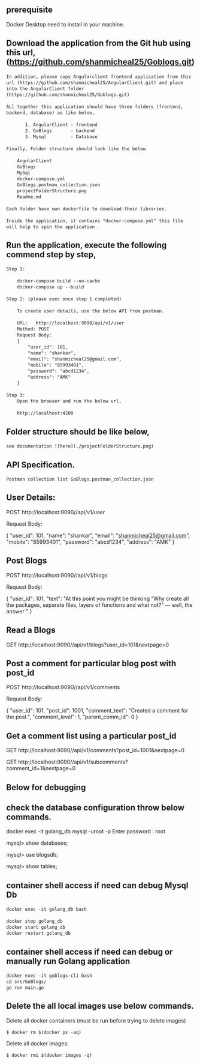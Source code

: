 ## prerequisite

Docker Desktop need to install in your machine.


## Download the application from the Git hub using this url, (https://github.com/shanmicheal25/Goblogs.git)

    In addition, please copy Angularclient frontend application from this url (https://github.com/shanmicheal25/AngularClient.git) and place into the AngularClient folder (https://github.com/shanmicheal25/Goblogs.git)

    ALl together this application should have three folders (frontend, backend, database) as like below,

           1. AngularClient - frontend
           2. GoBlogs       - backend
           3. Mysql         - Database

    Finally, Folder structure should look like the below.

        AngularClient
        GoBlogs
        MySql
        docker-compose.yml
        GoBlogs.postman_collection.json
        projectFolderStructure.png
        Readme.md

    Each folder have own dockerfile to download their libraries.

    Inside the application, it contains "docker-compose.yml" this file will help to spin the application.

## Run the application, execute the following commend step by step,

    Step 1:
        
        docker-compose build --no-cache
        docker-compose up --build

    Step 2: (please exec once step 1 completed)

        To create user details, use the below API from postman.    

        URL:   http://localhost:9090/api/v1/user      
        Method: POST        
        Request Body: 
        {
            "user_id": 101,
            "name": "shankar",
            "email": "shanmicheal25@gmail.com",
            "mobile": "85993401",
            "password": "abcd1234",
            "address": "AMK"
        }

    Step 3:
        Open the browser and run the below url,

        http://localhost:4200


## Folder structure should be like below,

    see documentation ![here](./projectFolderStructure.png)

   

## API Specification.

    Postman collection list GoBlogs.postman_collection.json

## User Details:

POST   http://localhost:9090//api/v1/user              

Request Body: 

{
    "user_id": 101,
    "name": "shankar",
    "email": "shanmicheal25@gmail.com",
    "mobile": "85993401",
    "password": "abcd1234",
    "address": "AMK"
}

## Post Blogs

POST   http://localhost:9090//api/v1/blogs   

Request Body: 

{
    "user_id": 101,
    "text": "At this point you might be thinking “Why create all the packages, separate files, layers of functions and what not?” — well, the answer "
}

## Read a Blogs 

GET   http://localhost:9090//api/v1/blogs?user_id=101&nextpage=0     


## Post a comment for particular blog post with post_id

POST   http://localhost:9090//api/v1/comments     

Request Body:

{
    "user_id": 101,
    "post_id": 1001,
    "comment_text": "Created a comment for the post.",
    "comment_level": 1,
    "parent_comm_id": 0
}

## Get a comment list using a particular post_id

GET    http://localhost:9090//api/v1/comments?post_id=1001&nextpage=0          

GET    http://localhost:9090//api/v1/subcomments?comment_id=1&nextpage=0   


## Below for debugging
## check the database configuration throw below commands.

docker exec -it golang_db mysql -uroot -p
Enter password : root

mysql> show databases;

mysql> use blogsdb;

mysql> show tables;

## container shell access if need can debug Mysql Db
    docker exec -it golang_db bash

    docker stop golang_db
    docker start golang_db
    docker restart golang_db


## container shell access if need can debug or manually run Golang application
    docker exec -it goblogs-cli bash
    cd src/GoBlogs/
    go run main.go

## Delete the all local images use below commands.

Delete all docker containers (must be run before trying to delete images)

    $ docker rm $(docker ps -aq)

Delete all docker images:

    $ docker rmi $(docker images -q)




